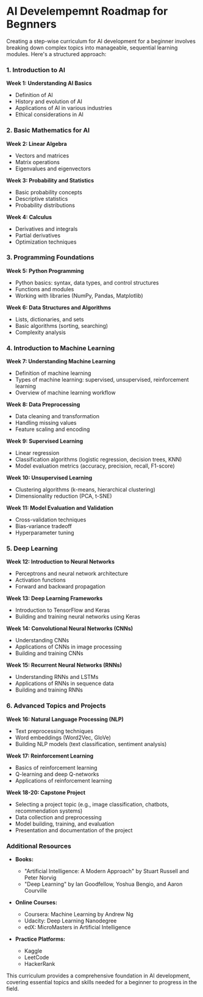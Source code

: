 # AI Develempemnt Roadmap for Begnners
Creating a step-wise curriculum for AI development for a beginner involves breaking down complex topics into manageable, sequential learning modules. Here's a structured approach:

### **1. Introduction to AI**

**Week 1: Understanding AI Basics**
- Definition of AI
- History and evolution of AI
- Applications of AI in various industries
- Ethical considerations in AI

### **2. Basic Mathematics for AI**

**Week 2: Linear Algebra**
- Vectors and matrices
- Matrix operations
- Eigenvalues and eigenvectors

**Week 3: Probability and Statistics**
- Basic probability concepts
- Descriptive statistics
- Probability distributions

**Week 4: Calculus**
- Derivatives and integrals
- Partial derivatives
- Optimization techniques

### **3. Programming Foundations**

**Week 5: Python Programming**
- Python basics: syntax, data types, and control structures
- Functions and modules
- Working with libraries (NumPy, Pandas, Matplotlib)

**Week 6: Data Structures and Algorithms**
- Lists, dictionaries, and sets
- Basic algorithms (sorting, searching)
- Complexity analysis

### **4. Introduction to Machine Learning**

**Week 7: Understanding Machine Learning**
- Definition of machine learning
- Types of machine learning: supervised, unsupervised, reinforcement learning
- Overview of machine learning workflow

**Week 8: Data Preprocessing**
- Data cleaning and transformation
- Handling missing values
- Feature scaling and encoding

**Week 9: Supervised Learning**
- Linear regression
- Classification algorithms (logistic regression, decision trees, KNN)
- Model evaluation metrics (accuracy, precision, recall, F1-score)

**Week 10: Unsupervised Learning**
- Clustering algorithms (k-means, hierarchical clustering)
- Dimensionality reduction (PCA, t-SNE)

**Week 11: Model Evaluation and Validation**
- Cross-validation techniques
- Bias-variance tradeoff
- Hyperparameter tuning

### **5. Deep Learning**

**Week 12: Introduction to Neural Networks**
- Perceptrons and neural network architecture
- Activation functions
- Forward and backward propagation

**Week 13: Deep Learning Frameworks**
- Introduction to TensorFlow and Keras
- Building and training neural networks using Keras

**Week 14: Convolutional Neural Networks (CNNs)**
- Understanding CNNs
- Applications of CNNs in image processing
- Building and training CNNs

**Week 15: Recurrent Neural Networks (RNNs)**
- Understanding RNNs and LSTMs
- Applications of RNNs in sequence data
- Building and training RNNs

### **6. Advanced Topics and Projects**

**Week 16: Natural Language Processing (NLP)**
- Text preprocessing techniques
- Word embeddings (Word2Vec, GloVe)
- Building NLP models (text classification, sentiment analysis)

**Week 17: Reinforcement Learning**
- Basics of reinforcement learning
- Q-learning and deep Q-networks
- Applications of reinforcement learning

**Week 18-20: Capstone Project**
- Selecting a project topic (e.g., image classification, chatbots, recommendation systems)
- Data collection and preprocessing
- Model building, training, and evaluation
- Presentation and documentation of the project

### **Additional Resources**

- **Books:**
  - "Artificial Intelligence: A Modern Approach" by Stuart Russell and Peter Norvig
  - "Deep Learning" by Ian Goodfellow, Yoshua Bengio, and Aaron Courville

- **Online Courses:**
  - Coursera: Machine Learning by Andrew Ng
  - Udacity: Deep Learning Nanodegree
  - edX: MicroMasters in Artificial Intelligence

- **Practice Platforms:**
  - Kaggle
  - LeetCode
  - HackerRank

This curriculum provides a comprehensive foundation in AI development, covering essential topics and skills needed for a beginner to progress in the field.
